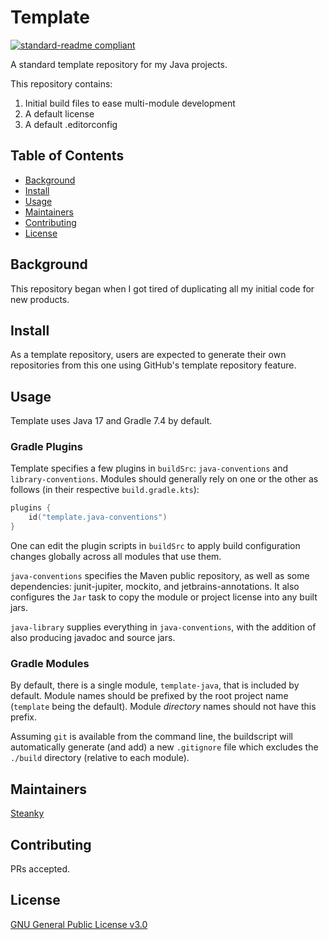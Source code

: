 # Template

[![standard-readme compliant](https://img.shields.io/badge/readme%20style-standard-brightgreen.svg?style=flat-square)](https://github.com/RichardLitt/standard-readme)

A standard template repository for my Java projects.

This repository contains:

1. Initial build files to ease multi-module development
2. A default license
3. A default .editorconfig

## Table of Contents

- [Background](#background)
- [Install](#install)
- [Usage](#usage)
- [Maintainers](#maintainers)
- [Contributing](#contributing)
- [License](#license)

## Background

This repository began when I got tired of duplicating all my initial code for new products.

## Install

As a template repository, users are expected to generate their own repositories from this one using GitHub's template repository feature.

## Usage

Template uses Java 17 and Gradle 7.4 by default.

### Gradle Plugins

Template specifies a few plugins in `buildSrc`: `java-conventions` and `library-conventions`. Modules should generally rely on one or the other as follows (in their respective `build.gradle.kts`): 

```kotlin
plugins {
    id("template.java-conventions")
}
```

One can edit the plugin scripts in `buildSrc` to apply build configuration changes globally across all modules that use them.

`java-conventions` specifies the Maven public repository, as well as some dependencies: junit-jupiter, mockito, and jetbrains-annotations. It also configures the `Jar` task to copy the module or project license into any built jars.

`java-library` supplies everything in `java-conventions`, with the addition of also producing javadoc and source jars.

### Gradle Modules

By default, there is a single module, `template-java`, that is included by default. Module names should be prefixed by the root project name (`template` being the default). Module *directory* names should not have this prefix.

Assuming `git` is available from the command line, the buildscript will automatically generate (and add) a new `.gitignore` file which excludes the `./build` directory (relative to each module). 

## Maintainers

[Steanky](https://github.com/Steanky)

## Contributing

PRs accepted.

## License

[GNU General Public License v3.0](LICENSE)
